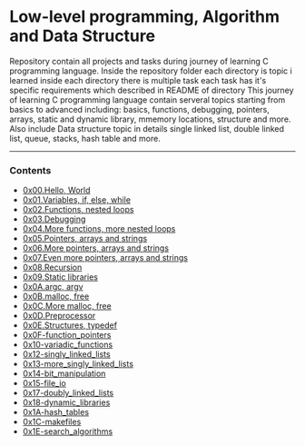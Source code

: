 # Low-level programming, Algorithm and Data Structure

Repository contain all projects and tasks during journey of learning C programming language.
Inside the repository folder each directory is topic i learned inside each directory there is multiple task each task has it's specific requirements which described in README of directory
This journey of learning C programming language contain serveral topics starting from basics to advanced including:
basics, functions, debugging, pointers, arrays, static and dynamic library, mmemory locations, structure and more.
Also include Data structure topic in details single linked list, double linked list, queue, stacks, hash table and more.

---

### Contents
- [0x00.Hello, World](https://github.com/amgadfikry/alx-low_level_programming/tree/master/0x00-hello_world)
- [0x01.Variables, if, else, while](https://github.com/amgadfikry/alx-low_level_programming/tree/master/0x01-variables_if_else_while)
- [0x02.Functions, nested loops](https://github.com/amgadfikry/alx-low_level_programming/tree/master/0x02-functions_nested_loops)
- [0x03.Debugging](https://github.com/amgadfikry/alx-low_level_programming/tree/master/0x03-debugging)
- [0x04.More functions, more nested loops](https://github.com/amgadfikry/alx-low_level_programming/tree/master/0x04-more_functions_nested_loops)
- [0x05.Pointers, arrays and strings](https://github.com/amgadfikry/alx-low_level_programming/tree/master/0x05-pointers_arrays_strings)
- [0x06.More pointers, arrays and strings](https://github.com/amgadfikry/alx-low_level_programming/tree/master/0x06-pointers_arrays_strings)
- [0x07.Even more pointers, arrays and strings](https://github.com/amgadfikry/alx-low_level_programming/tree/master/0x07-pointers_arrays_strings)
- [0x08.Recursion](https://github.com/amgadfikry/alx-low_level_programming/tree/master/0x08-recursion)
- [0x09.Static libraries](https://github.com/amgadfikry/alx-low_level_programming/tree/master/0x09-static_libraries)
- [0x0A.argc, argv](https://github.com/amgadfikry/alx-low_level_programming/tree/master/0x0A-argc_argv)
- [0x0B.malloc, free](https://github.com/amgadfikry/alx-low_level_programming/tree/master/0x0B-malloc_free)
- [0x0C.More malloc, free](https://github.com/amgadfikry/alx-low_level_programming/tree/master/0x0C-more_malloc_free)
- [0x0D.Preprocessor](https://github.com/amgadfikry/alx-low_level_programming/tree/master/0x0D-preprocessor)
- [0x0E.Structures, typedef](https://github.com/amgadfikry/alx-low_level_programming/tree/master/0x0E-structures_typedef)
- [0x0F-function_pointers](https://github.com/amgadfikry/alx-low_level_programming/tree/master/0x0F-function_pointers)
- [0x10-variadic_functions](https://github.com/amgadfikry/alx-low_level_programming/tree/master/0x10-variadic_functions)
- [0x12-singly_linked_lists](https://github.com/amgadfikry/alx-low_level_programming/tree/master/0x12-singly_linked_lists)
- [0x13-more_singly_linked_lists](https://github.com/amgadfikry/alx-low_level_programming/tree/master/0x13-more_singly_linked_lists)
- [0x14-bit_manipulation](https://github.com/amgadfikry/alx-low_level_programming/tree/master/0x14-bit_manipulation)
- [0x15-file_io](https://github.com/amgadfikry/alx-low_level_programming/tree/master/0x15-file_io)
- [0x17-doubly_linked_lists](https://github.com/amgadfikry/alx-low_level_programming/tree/master/0x17-doubly_linked_lists)
- [0x18-dynamic_libraries](https://github.com/amgadfikry/alx-low_level_programming/tree/master/0x18-dynamic_libraries)
- [0x1A-hash_tables](https://github.com/amgadfikry/alx-low_level_programming/tree/master/0x1A-hash_tables)
- [0x1C-makefiles](https://github.com/amgadfikry/alx-low_level_programming/tree/master/0x1C-makefiles)
- [0x1E-search_algorithms](https://github.com/amgadfikry/alx-low_level_programming/tree/master/0x1E-search_algorithms)
